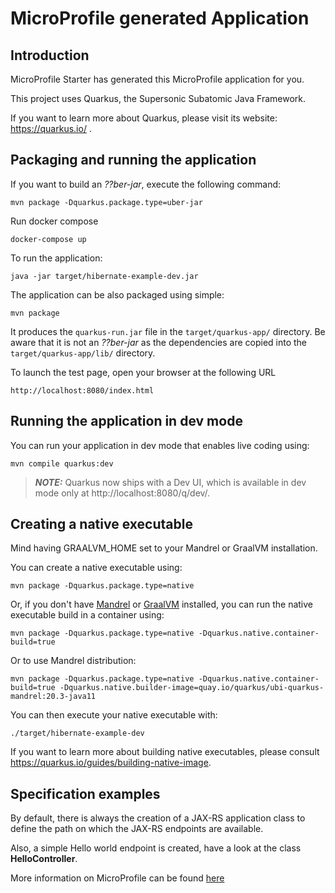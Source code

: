 # MicroProfile generated Application

## Introduction

MicroProfile Starter has generated this MicroProfile application for you.

This project uses Quarkus, the Supersonic Subatomic Java Framework.

If you want to learn more about Quarkus, please visit its website: https://quarkus.io/ .

## Packaging and running the application

If you want to build an _??ber-jar_, execute the following command:

    mvn package -Dquarkus.package.type=uber-jar
Run docker compose
    
    docker-compose up

To run the application:

    java -jar target/hibernate-example-dev.jar
    
The application can be also packaged using simple:

    mvn package

It produces the `quarkus-run.jar` file in the `target/quarkus-app/` directory. Be aware that it is not an _??ber-jar_ as
the dependencies are copied into the `target/quarkus-app/lib/` directory.

To launch the test page, open your browser at the following URL

    http://localhost:8080/index.html

## Running the application in dev mode

You can run your application in dev mode that enables live coding using:

    mvn compile quarkus:dev

> **_NOTE:_**  Quarkus now ships with a Dev UI, which is available in dev mode only at http://localhost:8080/q/dev/.

## Creating a native executable

Mind having GRAALVM_HOME set to your Mandrel or GraalVM installation.

You can create a native executable using:

    mvn package -Dquarkus.package.type=native

Or, if you don't have [Mandrel](https://github.com/graalvm/mandrel/releases/) or
[GraalVM](https://github.com/graalvm/graalvm-ce-builds/releases) installed, you can run the native executable build in a
container using:

    mvn package -Dquarkus.package.type=native -Dquarkus.native.container-build=true

Or to use Mandrel distribution:

    mvn package -Dquarkus.package.type=native -Dquarkus.native.container-build=true -Dquarkus.native.builder-image=quay.io/quarkus/ubi-quarkus-mandrel:20.3-java11

You can then execute your native executable with:

    ./target/hibernate-example-dev

If you want to learn more about building native executables, please
consult https://quarkus.io/guides/building-native-image.

## Specification examples

By default, there is always the creation of a JAX-RS application class to define the path on which the JAX-RS endpoints
are available.

Also, a simple Hello world endpoint is created, have a look at the class **HelloController**.

More information on MicroProfile can be found [here](https://microprofile.io/)

